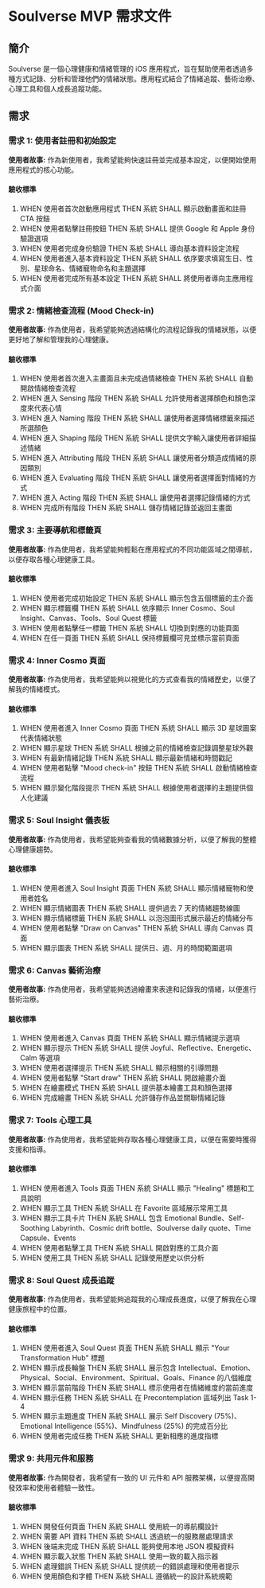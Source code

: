 # Soulverse MVP 需求文件

## 簡介

Soulverse 是一個心理健康和情緒管理的 iOS 應用程式，旨在幫助使用者透過多種方式記錄、分析和管理他們的情緒狀態。應用程式結合了情緒追蹤、藝術治療、心理工具和個人成長追蹤功能。

## 需求

### 需求 1: 使用者註冊和初始設定

**使用者故事:** 作為新使用者，我希望能夠快速註冊並完成基本設定，以便開始使用應用程式的核心功能。

#### 驗收標準

1. WHEN 使用者首次啟動應用程式 THEN 系統 SHALL 顯示啟動畫面和註冊 CTA 按鈕
2. WHEN 使用者點擊註冊按鈕 THEN 系統 SHALL 提供 Google 和 Apple 身份驗證選項
3. WHEN 使用者完成身份驗證 THEN 系統 SHALL 導向基本資料設定流程
4. WHEN 使用者進入基本資料設定 THEN 系統 SHALL 依序要求填寫生日、性別、星球命名、情緒寵物命名和主題選擇
5. WHEN 使用者完成所有基本設定 THEN 系統 SHALL 將使用者導向主應用程式介面

### 需求 2: 情緒檢查流程 (Mood Check-in)

**使用者故事:** 作為使用者，我希望能夠透過結構化的流程記錄我的情緒狀態，以便更好地了解和管理我的心理健康。

#### 驗收標準

1. WHEN 使用者首次進入主畫面且未完成過情緒檢查 THEN 系統 SHALL 自動開啟情緒檢查流程
2. WHEN 進入 Sensing 階段 THEN 系統 SHALL 允許使用者選擇顏色和顏色深度來代表心情
3. WHEN 進入 Naming 階段 THEN 系統 SHALL 讓使用者選擇情緒標籤來描述所選顏色
4. WHEN 進入 Shaping 階段 THEN 系統 SHALL 提供文字輸入讓使用者詳細描述情緒
5. WHEN 進入 Attributing 階段 THEN 系統 SHALL 讓使用者分類造成情緒的原因類別
6. WHEN 進入 Evaluating 階段 THEN 系統 SHALL 讓使用者選擇面對情緒的方式
7. WHEN 進入 Acting 階段 THEN 系統 SHALL 讓使用者選擇記錄情緒的方式
8. WHEN 完成所有階段 THEN 系統 SHALL 儲存情緒記錄並返回主畫面

### 需求 3: 主要導航和標籤頁

**使用者故事:** 作為使用者，我希望能夠輕鬆在應用程式的不同功能區域之間導航，以便存取各種心理健康工具。

#### 驗收標準

1. WHEN 使用者完成初始設定 THEN 系統 SHALL 顯示包含五個標籤的主介面
2. WHEN 顯示標籤欄 THEN 系統 SHALL 依序顯示 Inner Cosmo、Soul Insight、Canvas、Tools、Soul Quest 標籤
3. WHEN 使用者點擊任一標籤 THEN 系統 SHALL 切換到對應的功能頁面
4. WHEN 在任一頁面 THEN 系統 SHALL 保持標籤欄可見並標示當前頁面

### 需求 4: Inner Cosmo 頁面

**使用者故事:** 作為使用者，我希望能夠以視覺化的方式查看我的情緒歷史，以便了解我的情緒模式。

#### 驗收標準

1. WHEN 使用者進入 Inner Cosmo 頁面 THEN 系統 SHALL 顯示 3D 星球圖案代表情緒狀態
2. WHEN 顯示星球 THEN 系統 SHALL 根據之前的情緒檢查記錄調整星球外觀
3. WHEN 有最新情緒記錄 THEN 系統 SHALL 顯示最新情緒和時間戳記
4. WHEN 使用者點擊 "Mood check-in" 按鈕 THEN 系統 SHALL 啟動情緒檢查流程
5. WHEN 顯示變化階段提示 THEN 系統 SHALL 根據使用者選擇的主題提供個人化建議

### 需求 5: Soul Insight 儀表板

**使用者故事:** 作為使用者，我希望能夠查看我的情緒數據分析，以便了解我的整體心理健康趨勢。

#### 驗收標準

1. WHEN 使用者進入 Soul Insight 頁面 THEN 系統 SHALL 顯示情緒寵物和使用者姓名
2. WHEN 顯示情緒圖表 THEN 系統 SHALL 提供過去 7 天的情緒趨勢線圖
3. WHEN 顯示情緒標籤 THEN 系統 SHALL 以泡泡圖形式展示最近的情緒分布
4. WHEN 使用者點擊 "Draw on Canvas" THEN 系統 SHALL 導向 Canvas 頁面
5. WHEN 顯示圖表 THEN 系統 SHALL 提供日、週、月的時間範圍選項

### 需求 6: Canvas 藝術治療

**使用者故事:** 作為使用者，我希望能夠透過繪畫來表達和記錄我的情緒，以便進行藝術治療。

#### 驗收標準

1. WHEN 使用者進入 Canvas 頁面 THEN 系統 SHALL 顯示情緒提示選項
2. WHEN 顯示提示 THEN 系統 SHALL 提供 Joyful、Reflective、Energetic、Calm 等選項
3. WHEN 使用者選擇提示 THEN 系統 SHALL 顯示相關的引導問題
4. WHEN 使用者點擊 "Start draw" THEN 系統 SHALL 開啟繪畫介面
5. WHEN 在繪畫模式 THEN 系統 SHALL 提供基本繪畫工具和顏色選擇
6. WHEN 完成繪畫 THEN 系統 SHALL 允許儲存作品並關聯情緒記錄

### 需求 7: Tools 心理工具

**使用者故事:** 作為使用者，我希望能夠存取各種心理健康工具，以便在需要時獲得支援和指導。

#### 驗收標準

1. WHEN 使用者進入 Tools 頁面 THEN 系統 SHALL 顯示 "Healing" 標題和工具說明
2. WHEN 顯示工具 THEN 系統 SHALL 在 Favorite 區域展示常用工具
3. WHEN 顯示工具卡片 THEN 系統 SHALL 包含 Emotional Bundle、Self-Soothing Labyrinth、Cosmic drift bottle、Soulverse daily quote、Time Capsule、Events
4. WHEN 使用者點擊工具 THEN 系統 SHALL 開啟對應的工具介面
5. WHEN 使用工具 THEN 系統 SHALL 記錄使用歷史以供分析

### 需求 8: Soul Quest 成長追蹤

**使用者故事:** 作為使用者，我希望能夠追蹤我的心理成長進度，以便了解我在心理健康旅程中的位置。

#### 驗收標準

1. WHEN 使用者進入 Soul Quest 頁面 THEN 系統 SHALL 顯示 "Your Transformation Hub" 標題
2. WHEN 顯示成長輪盤 THEN 系統 SHALL 展示包含 Intellectual、Emotion、Physical、Social、Environment、Spiritual、Goals、Finance 的八個維度
3. WHEN 顯示當前階段 THEN 系統 SHALL 標示使用者在情緒維度的當前進度
4. WHEN 顯示任務 THEN 系統 SHALL 在 Precontemplation 區域列出 Task 1-4
5. WHEN 顯示主題進度 THEN 系統 SHALL 展示 Self Discovery (75%)、Emotional Intelligence (55%)、Mindfulness (25%) 的完成百分比
6. WHEN 使用者完成任務 THEN 系統 SHALL 更新相應的進度指標

### 需求 9: 共用元件和服務

**使用者故事:** 作為開發者，我希望有一致的 UI 元件和 API 服務架構，以便提高開發效率和使用者體驗一致性。

#### 驗收標準

1. WHEN 開發任何頁面 THEN 系統 SHALL 使用統一的導航欄設計
2. WHEN 需要 API 資料 THEN 系統 SHALL 透過統一的服務層處理請求
3. WHEN 後端未完成 THEN 系統 SHALL 能夠使用本地 JSON 模擬資料
4. WHEN 顯示載入狀態 THEN 系統 SHALL 使用一致的載入指示器
5. WHEN 處理錯誤 THEN 系統 SHALL 提供統一的錯誤處理和使用者提示
6. WHEN 使用顏色和字體 THEN 系統 SHALL 遵循統一的設計系統規範